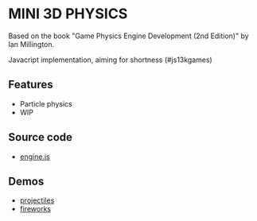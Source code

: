 ﻿# MINI 3D PHYSICS

Based on the book "Game Physics Engine Development (2nd Edition)" by Ian Millington.

Javacript implementation, aiming for shortness (#js13kgames)

## Features

- Particle physics
- WIP

## Source code

- [engine.js](engine.js)

## Demos

- [projectiles](demos/4-projectiles/index.html)
- [fireworks](demos/4-fireworks/index.html)


